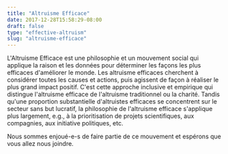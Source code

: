 ```yaml
---
title: "Altruisme Efficace"
date: 2017-12-28T15:58:29-08:00
draft: false
type: "effective-altruism"
slug: "altruisme-efficace"
---
```


L'Altruisme Efficace est une philosophie et un mouvement social qui applique la raison et les données pour déterminer les façons les plus efficaces d'améliorer le monde. Les altruisme efficaces cherchent à considérer toutes les causes et actions, puis agissent de façon à réaliser le plus grand impact positif. C'est cette approche inclusive et empirique qui distingue l'altruisme efficace de l'altruisme traditionnel ou la charité. Tandis qu'une proportion substantielle d'altruistes efficaces se concentrent sur le secteur sans but lucratif, la philosophie de l'altruisme efficace s'applique plus largement, e.g., à la prioritisation de projets scientifiques, aux compagnies, aux initiative politiques, etc.

Nous sommes enjoué-e-s de faire partie de ce mouvement et espérons que vous allez nous joindre.